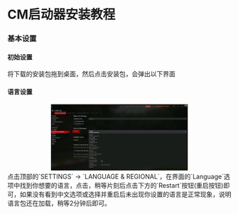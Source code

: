 # CM启动器安装教程

### 基本设置

#### 初始设置
将下载的安装包拖到桌面，然后点击安装包，会弹出以下界面

#### 语言设置

<div align=center> <img src="../img/../imgs/cm/error/cm_setting_lang.png" alt="cm_setting_lang" align=center; style="zoom:30%;" /> </div>
点击顶部的`SETTINGS` → `LANGUAGE & REGIONAL`，在界面的`Language`选项中找到你想要的语言，点击，稍等片刻后点击下方的`Restart`按钮(重启按钮)即可，如果没有看到中文选项或选择并重启后未出现你设置的语言是正常现象，说明语言包还在加载，稍等2分钟后即可。
